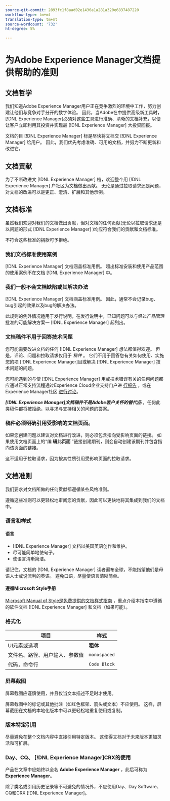 ```yaml
---
source-git-commit: 2893fc1f8aad02e1436a1a281a320e6837487220
workflow-type: tm+mt
translation-type: tm+mt
source-wordcount: '732'
ht-degree: 5%

---
```

# 为Adobe Experience Manager文档提供帮助的准则

## 文档哲学

我们知道Adobe Experience Manager用户正在竞争激烈的环境中工作，努力创建让他们与竞争对手分开的数字体验。 因此，当Adobe在中提供高级新工具时， [!DNL Experience Manager]必须对这些工具进行准确、清晰的文档补充，以便让客户立即利用其投资并实现最 [!DNL Experience Manager] 大投资回报。

文档的目 [!DNL Experience Manager] 标是尽快将文档交 [!DNL Experience Manager] 给用户。 因此，我们优先考虑准确、可用的文档，并努力不断更新和改进它。

## 文档贡献

为了不断改进文 [!DNL Experience Manager] 档，欢迎整个用 [!DNL Experience Manager] 户社区为文档做出贡献。 无论是通过拉取请求还是问题，对文档的改进可以是更正、澄清、扩展和其他示例。

## 文档标准

虽然我们欢迎对我们的文档做出贡献，但对文档的任何贡献(无论以拉取请求还是以问题的形式 [!DNL Experience Manager] )均应符合我们的贡献和文档标准。

不符合这些标准的捐款可予拒绝。

### 我们文档标准使用案例

[!DNL Experience Manager] 文档涵盖标准用例。 超出标准安装和使用产品范围的使用案例不在文档 [!DNL Experience Manager] 中。

### 我们一般不会文档缺陷或其解决办法

[!DNL Experience Manager] 文档涵盖标准用例。 因此，通常不会记录bug、bug引起的效果以及bug的解决办法。

此规则的例外情况适用于发行说明，在发行说明中，已知问题可以与经过产品管理批准的可能解决方案一 [!DNL Experience Manager] 起列出。

### 文档稿件不用于回答技术问题

您可能需要改进文档的任何 [!DNL Experience Manager] 想法都值得欢迎。 但是，评论、问题和拉取请求仅用于 *稿件* 。 它们不用于回答您有关如何使用、实施您的项 [!DNL Experience Manager]目或解决 [!DNL Experience Manager] 技术问题的问题。

您可能遇到的与使 [!DNL Experience Manager] 用或技术错误有关的任何问题都应通过正常支持流程通过Experience Cloud企业支持门户进 [行报告](https://helpx.adobe.com/cn/contact/enterprise-support.ec.html) ，或在Experience Manager社区 [进行讨论](https://forums.adobe.com/community/experience-cloud/marketing-cloud/experience-manager)。

***[!DNL Experience Manager]文档稿件不是Adobe客户关怀的替代品*** ，任何此类稿件都将被拒绝，以寻求与支持相关的问题的答案。

### 稿件必须明确引用受影响的文档页面。

如果您创建问题以建议对文档进行改进，则必须包含指向受影响页面的链接。 如果使用文档页面上的“编 **辑此页面** ”链接创建期刊，则会自动创建该期刊并包含指向该页面的链接。

这不适用于拉取请求，因为按其性质引用受影响页面的拉取请求。

## 文档准则

我们要求对文档所做的任何贡献都遵循某些风格准则。

遵循这些准则可以更轻松地审阅您的贡献，因此可以更快地将其集成到我们的文档中。

### 语言和样式

#### 语言

* [!DNL Experience Manager] 文档以美国英语创作和维护。
* 尽可能简单地使句子。
* 使语言清晰简洁。

请记住，文档的 [!DNL Experience Manager] 读者遍布全球，不能指望他们是母语人士或说流利的英语。 避免口语，尽量使语言清晰简单。

#### 遵循Microsoft Style手册

[Microsoft Manual of Style是免费提供的文档样式指南](https://docs.microsoft.com/en-us/style-guide/welcome/) ，重点介绍本指南中遵循的软件文档 [!DNL Experience Manager] 和文档（如果可能）。

### 格式化

| 项目 | 样式 |
|---|---|
| UI元素或选项 | **粗体** |
| 文件名、路径、用户输入、参数值 | `monospaced` |
| 代码，命令行 | ```Code Block``` |

### 屏幕截图

屏幕截图应谨慎使用，并且仅当文本描述不足时才使用。

屏幕截图中的标记或其他批注（如红色框架、箭头或文本）不应使用。 这样，屏幕截图在文档的本地化版本中可以更轻松地重复使用或复制。

### 版本特定引用

尽量避免在整个文档内容中直接引用特定版本。 这使得文档对于未来版本更加灵活和可扩展。

### Day、CQ、 [!DNL Experience Manager]CRX的使用

产品在文章中应始终以全名 **Adobe Experience Manager** ，此后可称为 **Experience Manager**。

除了类名或引用历史记录等不可避免的情况外，不应使用Day、Day Software、CQ和CRX [!DNL Experience Manager]。